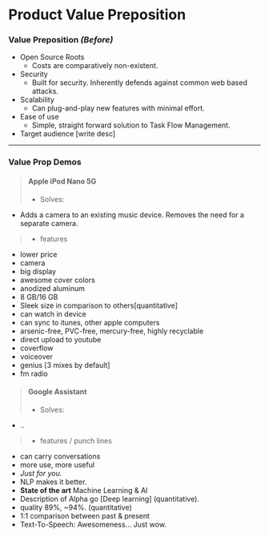 

# Product Value Preposition

### Value Preposition _(Before)_
- Open Source Roots
  - Costs are comparatively non-existent.
- Security
  - Built for security. Inherently defends against common web based attacks.
- Scalability
  - Can plug-and-play new features with minimal effort.
- Ease of use
  - Simple, straight forward solution to Task Flow Management.
- Target audience [write desc]
 
- - - 

### Value Prop Demos
> #### Apple iPod Nano 5G
> - Solves: 
   - Adds a camera to an existing music device. Removes the need for a separate camera.
> - features
   - lower price
   - camera
   - big display
   - awesome cover colors
   - anodized aluminum
   - 8 GB/16 GB
   - Sleek size in comparison to others[quantitative]
   - can watch in device
   - can sync to itunes, other apple computers
   - arsenic-free, PVC-free, mercury-free, highly recyclable
   - direct upload to youtube
   - coverflow
   - voiceover
   - genius [3 mixes by default]
   - fm radio

> #### Google Assistant
> - Solves: 
   - ..
> - features / punch lines
   - can carry conversations 
   - more use, more useful
   - _Just for you._
   - NLP makes it better.
   - **State of the art** Machine Learning & AI
   - Description of Alpha go [Deep learning] (quantitative). 
   - quality 89%, ~94%. (quantitative)
   - 1:1 comparison between past & present
   - Text-To-Speech: Awesomeness... Just wow.
   